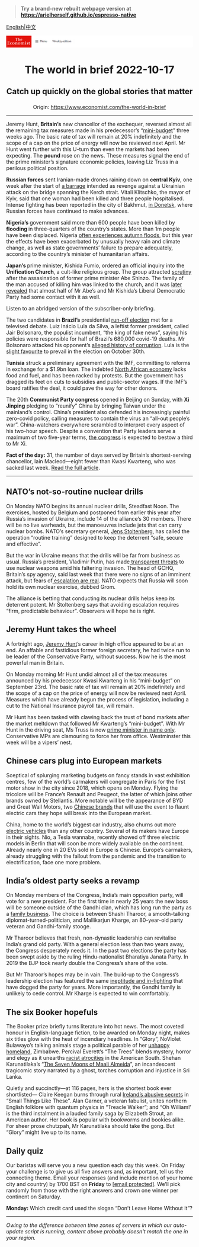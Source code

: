 > **Try a brand-new rebuilt webpage version at https://arielherself.github.io/espresso-native**

[English](https://github.com/arielherself/espresso/blob/main/README.md)|[中文](https://github-com.translate.goog/arielherself/espresso/blob/main/README.md?_x_tr_sl=en&_x_tr_tl=zh-CN&_x_tr_hl=zh-CN&_x_tr_pto=wapp)



![The Economist](menubar.png)

# <p align="center">The world in brief 2022-10-17</p>

## <p align="center">Catch up quickly on the global stories that matter</p>

<p align="center">Origin: <a href="https://www.economist.com/the-world-in-brief">https://www.economist.com/the-world-in-brief</a><hr>

Jeremy Hunt, <strong>Britain’s</strong> new chancellor of the exchequer, reversed almost all the remaining tax measures made in his predecessor’s “[mini-budget](https://www.economist.com/britain/2022/09/23/britains-chancellor-offers-up-a-reckless-budget-fiscally-and-politically)” three weeks ago. The basic rate of tax will remain at 20% indefinitely and the scope of a cap on the price of energy will now be reviewed next April. Mr Hunt went further with this U-turn than even the markets had been expecting. The <strong>pound </strong>rose on the news. These measures signal the end of the prime minister’s signature economic policies, leaving Liz Truss in a perilous political position.

<strong>Russian forces </strong>sent Iranian-made drones raining down on <strong>central Kyiv</strong>, one week after the start of [a barrage](https://www.economist.com/europe/2022/10/13/russias-terror-strikes-fail-to-do-much-damage-to-ukraine) intended as revenge against a Ukrainian attack on the bridge spanning the Kerch strait. Vitali Klitschko, the mayor of Kyiv, said that one woman had been killed and three people hospitalised. Intense fighting has been reported in the city of Bakhmut, [in Donetsk](https://www.economist.com/europe/2022/09/18/where-next-for-ukraines-army), where Russian forces have continued to make advances.

<strong>Nigeria’s </strong>government said more than 600 people have been killed by <strong>flooding </strong>in three-quarters of the country’s states. More than 1m people have been displaced. Nigeria [often experiences autumn floods](https://www.economist.com/middle-east-and-africa/2022/09/01/every-year-heavy-rain-brings-misery-and-gridlock-to-west-africa), but this year the effects have been exacerbated by unusually heavy rain and climate change, as well as state governments’ failure to prepare adequately, according to the country’s minister of humanitarian affairs.

<strong>Japan’s </strong>prime minister, Kishida Fumio, ordered an official inquiry into the <strong>Unification Church</strong>, a cult-like religious group. The group attracted [scrutiny](https://www.economist.com/asia/2022/07/19/what-drove-yamagami-tetsuya-to-kill-abe-shinzo) after the assasination of former prime minister Abe Shinzo. The family of the man accused of killing him was linked to the church, and it was [later revealed](https://www.economist.com/asia/2022/09/26/the-fallout-from-abe-shinzos-murder-could-unseat-his-successor) that almost half of Mr Abe’s and Mr Kishida’s Liberal Democratic Party had some contact with it as well.

Listen to an abridged version of the subscriber-only briefing.

The two candidates in <strong>Brazil’s </strong>presidential [run-off election](https://www.economist.com/leaders/2022/10/04/to-win-brazils-presidency-lula-should-move-to-the-centre) met for a televised debate. Luiz Inácio Lula da Silva, a leftist former president, called Jair Bolsonaro, the populist incumbent, “the king of fake news”, saying his policies were responsible for half of Brazil’s 680,000 covid-19 deaths. Mr Bolsonaro attacked his opponent’s [alleged history of corruption](https://www.economist.com/the-americas/2022/04/09/hailed-as-a-saviour-derided-as-a-thief-lula-is-back). Lula is the [slight favourite](https://www.economist.com/interactive/brazil-2022) to prevail in the election on October 30th.

<strong>Tunisia</strong> struck a preliminary agreement with the IMF, committing to reforms in exchange for a $1.9bn loan. The indebted [North African economy](https://www.economist.com/middle-east-and-africa/2022/09/15/from-tea-to-cars-egypt-and-tunisia-struggle-to-pay-for-imports) lacks food and fuel, and has been racked by protests. But the government has dragged its feet on cuts to subsidies and public-sector wages. If the IMF’s board ratifies the deal, it could pave the way for other donors.

The 20th <strong>Communist Party congress </strong>opened in Beijing on Sunday, with <strong>Xi Jinping</strong> pledging to “reunify” China by bringing Taiwan under the mainland’s control. China’s president also defended his increasingly painful zero-covid policy, calling measures to contain the virus an “all-out people’s war”. China-watchers everywhere scrambled to interpret every aspect of his two-hour speech. Despite a convention that Party leaders serve a maximum of two five-year terms, [the congress](https://www.economist.com/china/2022/10/13/the-communist-party-congress-will-highlight-xi-jinpings-power) is expected to bestow a third to Mr Xi.

<strong>Fact of the day:</strong> 31, the number of days served by Britain’s shortest-serving chancellor, Iain Macleod—eight fewer than Kwasi Kwarteng, who was sacked last week. [Read the full article](https://www.economist.com/the-economist-explains/2022/10/14/kwasi-kwartengs-tenure-as-britains-chancellor-wasnt-the-shortest).

----------

## NATO’s not-so-routine nuclear drills

On Monday NATO begins its annual nuclear drills, Steadfast Noon. The exercises, hosted by Belgium and postponed from earlier this year after Russia’s invasion of Ukraine, include 14 of the alliance’s 30 members. There will be no live warheads, but the manoeuvres include jets that can carry nuclear bombs. NATO’s secretary general, [Jens Stoltenberg](https://www.economist.com/by-invitation/2022/02/09/jens-stoltenberg-explains-how-to-step-back-from-the-brink-of-european-conflict), has called the operation “routine training” designed to keep the deterrent “safe, secure and effective”.

But the war in Ukraine means that the drills will be far from business as usual. Russia’s president, Vladimir Putin, has made[ transparent threats](https://www.economist.com/leaders/2022/09/21/vladimir-putin-vows-to-send-more-invaders-the-west-should-arm-ukraine-faster) to use nuclear weapons amid his faltering invasion. The head of GCHQ, Britain’s spy agency, said last week that there were no signs of an imminent attack, but fears of[ escalation are real](https://www.economist.com/international/2022/09/29/could-the-war-in-ukraine-go-nuclear). NATO expects that Russia will soon hold its own nuclear exercise, dubbed Grom.

The alliance is betting that conducting its nuclear drills helps keep its deterrent potent. Mr Stoltenberg says that avoiding escalation requires “firm, predictable behaviour”. Observers will hope he is right.

## Jeremy Hunt takes the wheel

A fortnight ago, [Jeremy Hunt](https://www.economist.com/britain/2018/04/05/jeremy-hunt-the-great-survivor)’s career in high office appeared to be at an end. An affable and fastidious former foreign secretary, he had twice run to be leader of the Conservative Party, without success. Now he is the most powerful man in Britain. 

On Monday morning Mr Hunt undid almost all of the tax measures announced by his predecessor Kwasi Kwarteng in his “mini-budget” on September 23rd. The basic rate of tax will remain at 20% indefinitely and the scope of a cap on the price of energy will now be reviewed next April. Measures which have already begun the process of legislation, including a cut to the National Insurance payroll tax, will remain.  
  
 Mr Hunt has been tasked with clawing back the trust of bond markets after the market meltdown that followed Mr Kwarteng’s “mini-budget”. With Mr Hunt in the driving seat, Ms Truss is now [prime minister in name only](https://www.economist.com/britain/2022/10/14/liz-truss-has-lost-her-chancellor-signature-tax-cut-and-authority). Conservative MPs are clamouring to force her from office. Westminster this week will be a vipers’ nest.

## Chinese cars plug into European markets

Sceptical of splurging marketing budgets on fancy stands in vast exhibition centres, few of the world’s carmakers will congregate in Paris for the first motor show in the city since 2018, which opens on Monday. Flying the tricolore will be France’s Renault and Peugeot, the latter of which joins other brands owned by Stellantis. More notable will be the appearance of BYD and Great Wall Motors, two [Chinese brands](https://www.economist.com/business/2022/10/13/chinese-marques-try-to-make-inroads-into-western-markets) that will use the event to flaunt electric cars they hope will break into the European market.

China, home to the world’s biggest car industry, also churns out more[ electric vehicles](https://www.economist.com/business/2022/04/09/save-globalisation-buy-a-chinese-ev) than any other country. Several of its makers have Europe in their sights. Nio, a Tesla wannabe, recently showed off three electric models in Berlin that will soon be more widely available on the continent. Already nearly one in 20 EVs sold in Europe is Chinese. Europe’s carmakers, already struggling with the fallout from the pandemic and the transition to electrification, face one more problem.

## India’s oldest party seeks a revamp

On Monday members of the Congress, India’s main opposition party, will vote for a new president. For the first time in nearly 25 years the new boss will be someone outside of the Gandhi clan, which has long run the party as a [family business](https://www.economist.com/leaders/2021/11/27/for-indias-opposition-to-recover-the-gandhis-should-quit). The choice is between Shashi Tharoor, a smooth-talking diplomat-turned-politician, and Mallikarjun Kharge, an 80-year-old party veteran and Gandhi-family stooge.

Mr Tharoor believes that fresh, non-dynastic leadership can revitalise India’s grand old party. With a general election less than two years away, the Congress desperately needs it. In the past two elections the party has been swept aside by the ruling Hindu-nationalist Bharatiya Janata Party. In 2019 the BJP took nearly double the Congress’s share of the vote.

But Mr Tharoor’s hopes may be in vain. The build-up to the Congress’s leadership election has featured the same [ineptitude and in-fighting](https://www.economist.com/asia/2022/10/06/indias-congress-party-seems-determined-to-prove-its-critics-right) that have dogged the party for years. More importantly, the Gandhi family is unlikely to cede control. Mr Kharge is expected to win comfortably.

## The six Booker hopefuls

The Booker prize briefly turns literature into hot news. The most coveted honour in English-language fiction, to be awarded on Monday night, makes six titles glow with the heat of incendiary headlines. In “Glory”, NoViolet Bulawayo’s talking animals stage a political parable of her [unhappy homeland](https://www.economist.com/middle-east-and-africa/2019/09/07/robert-mugabe-leaves-a-bitter-legacy), Zimbabwe. Percival Everett’s “The Trees” blends mystery, horror and elegy as it unearths [racist atrocities](https://www.economist.com/united-states/2019/11/14/memories-of-emmett-till) in the American South. Shehan Karunatilaka’s “[The Seven Moons of Maali Almeida](https://www.economist.com/culture/2022/08/18/shehan-karunatilaka-returns-with-another-thrilling-satire)”, an incandescent tragicomic story narrated by a ghost, torches corruption and injustice in Sri Lanka.

Quietly and succinctly—at 116 pages, hers is the shortest book ever shortlisted— Claire Keegan burns through rural [Ireland’s abusive secrets](https://www.economist.com/christmas-specials/2019/12/18/the-liberalisation-of-ireland) in “Small Things Like These”. Alan Garner, a veteran fabulist, unites northern English folklore with quantum physics in “Treacle Walker”; and “Oh William!’ is the third instalment in a lauded family saga by Elizabeth Strout, an American author. Her book is popular with bookworms and bookies alike. For sheer prose chutzpah, Mr Karunatilaka should take the gong. But “Glory” might live up to its name.

## Daily quiz

Our baristas will serve you a new question each day this week. On Friday your challenge is to give us all five answers and, as important, tell us the connecting theme. Email your responses (and include mention of your home city and country) by 1700 BST on <strong>Friday</strong> to [<span class="__cf_email__" data-cfemail="0e5f7b67744b7d7e7c6b7d7d614e6b6d61606163677d7a206d6163">[email&#160;protected]</span>](https://mail.google.com/mail/?view=cm&amp;fs=1&amp;tf=1&amp;to=QuizEspresso@economist.com). We’ll pick randomly from those with the right answers and crown one winner per continent on Saturday.

<strong>Monday:</strong> Which credit card used the slogan “Don’t Leave Home Without It”?

----------

*Owing to the difference between time zones of servers in which our auto-update script is running, content above probably doesn't match the one in your region.*
